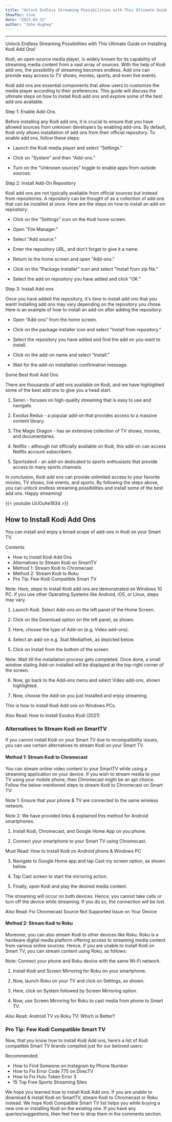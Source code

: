 ```yaml
---
title: "Unlock Endless Streaming Possibilities with This Ultimate Guide on Installing Kodi Add Ons!"
ShowToc: true 
date: "2023-03-22"
author: "John Hughey"
---
```

*****
Unlock Endless Streaming Possibilities with This Ultimate Guide on Installing Kodi Add Ons!

Kodi, an open-source media player, is widely known for its capability of streaming media content from a vast array of sources. With the help of Kodi add ons, the possibility of streaming becomes endless. Add ons can provide easy access to TV shows, movies, sports, and even live events.

Kodi add ons are essential components that allow users to customize the media player according to their preferences. This guide will discuss the ultimate steps on how to install Kodi add ons and explore some of the best add ons available.

Step 1: Enable Add-Ons

Before installing any Kodi add ons, it is crucial to ensure that you have allowed sources from unknown developers by enabling add-ons. By default, Kodi only allows installation of add ons from their official repository. To enable add ons, follow these steps:

- Launch the Kodi media player and select "Settings."

- Click on "System" and then "Add-ons."

- Turn on the "Unknown sources" toggle to enable apps from outside sources.

Step 2: Install Add-On Repository

Kodi add ons are not typically available from official sources but instead from repositories. A repository can be thought of as a collection of add ons that can be installed at once. Here are the steps on how to install an add-on repository:

- Click on the "Settings" icon on the Kodi home screen.

- Open "File Manager."

- Select "Add source."

- Enter the repository URL, and don't forget to give it a name.

- Return to the home screen and open "Add-ons."

- Click on the "Package Installer" icon and select "Install from zip file."

- Select the add on repository you have added and click "OK."

Step 3: Install Add-ons

Once you have added the repository, it's time to install add ons that you want! Installing add ons may vary depending on the repository you chose. Here is an example of how to install an add-on after adding the repository:

- Open "Add-ons" from the home screen.

- Click on the package installer icon and select "Install from repository."

- Select the repository you have added and find the add on you want to install.

- Click on the add-on name and select "Install."

- Wait for the add-on installation confirmation message.

Some Best Kodi Add Ons

There are thousands of add ons available on Kodi, and we have highlighted some of the best add ons to give you a head start.

1. Seren - focuses on high-quality streaming that is easy to use and navigate.

2. Exodus Redux - a popular add-on that provides access to a massive content library.

3. The Magic Dragon - has an extensive collection of TV shows, movies, and documentaries.

4. Netflix - although not officially available on Kodi, this add-on can access Netflix account subscribers.

5. Sportsdevil - an add-on dedicated to sports enthusiasts that provide access to many sports channels.

In conclusion, Kodi add ons can provide unlimited access to your favorite movies, TV shows, live events, and sports. By following the steps above, you can unlock endless streaming possibilities and install some of the best add ons. Happy streaming!

{{< youtube lJUOuhe1834 >}} 




 
## How to Install Kodi Add Ons

 
You can install and enjoy a broad scope of add-ons in Kodi on your Smart TV.
 
Contents
 
- How to Install Kodi Add Ons
 - Alternatives to Stream Kodi on SmartTV
 - Method 1: Stream Kodi to Chromecast
 - Method 2: Stream Kodi to Roku
 - Pro Tip: Few Kodi Compatible Smart TV

 
Note: Here, steps to install Kodi add ons are demonstrated on Windows 10 PC. If you use other Operating Systems like Android, iOS, or Linux, steps may vary.
 
1. Launch Kodi. Select Add-ons on the left panel of the Home Screen.
 
2. Click on the Download option on the left panel, as shown.
 
3. Here, choose the type of Add-on (e.g. Video add-ons).
 
4. Select an add-on e.g. 3sat Mediathek, as depicted below.
 
5. Click on Install from the bottom of the screen.
 
Note: Wait till the installation process gets completed. Once done, a small window stating Add-on installed will be displayed at the top-right corner of the screen.
 
6. Now, go back to the Add-ons menu and select Video add-ons, shown highlighted.
 
7. Now, choose the Add-on you just installed and enjoy streaming.
 
This is how to install Kodi Add ons on Windows PCs.
 
Also Read: How to Install Exodus Kodi (2021)
 
### Alternatives to Stream Kodi on SmartTV

 
If you cannot install Kodi on your Smart TV due to incompatibility issues, you can use certain alternatives to stream Kodi on your Smart TV.
 
#### Method 1: Stream Kodi to Chromecast

 
You can stream online video content to your SmartTV while using a streaming application on your device. If you wish to stream media to your TV using your mobile phone, then Chromecast might be an apt choice. Follow the below-mentioned steps to stream Kodi to Chromecast on Smart TV:
 
Note 1: Ensure that your phone & TV are connected to the same wireless network.
 
Note 2: We have provided links & explained this method for Android smartphones.
 
1. Install Kodi, Chromecast, and Google Home App on you phone.
 
2. Connect your smartphone to your Smart TV using Chromecast.
 
Must Read: How to Install Kodi on Android phone & Windows PC
 
3. Navigate to Google Home app and tap Cast my screen option, as shown below.
 
4. Tap Cast screen to start the mirroring action.
 
5. Finally, open Kodi and play the desired media content.
 
The streaming will occur on both devices. Hence, you cannot take calls or turn off the device while streaming. If you do so, the connection will be lost.
 
Also Read: Fix Chromecast Source Not Supported Issue on Your Device
 
#### Method 2: Stream Kodi to Roku

 
Moreover, you can also stream Kodi to other devices like Roku. Roku is a hardware digital media platform offering access to streaming media content from various online sources. Hence, if you are unable to install Kodi on Smart TV, you can stream content using Roku, as follows:
 
Note: Connect your phone and Roku device with the same Wi-Fi network.
 
1. Install Kodi and Screen Mirroring for Roku on your smartphone.
 
2. Now, launch Roku on your TV and click on Settings, as shown.
 
3. Here, click on System followed by Screen Mirroring option.
 
4. Now, use Screen Mirroring for Roku to cast media from phone to Smart TV.
 
Also Read: Android TV vs Roku TV: Which is Better?
 
### Pro Tip: Few Kodi Compatible Smart TV

 
Now, that you know how to install Kodi Add ons, here’s a list of Kodi compatible Smart TV brands compiled just for our beloved users:
 
Recommended:
 
- How to Find Someone on Instagram by Phone Number
 - How to Fix Error Code 775 on DirecTV
 - How to Fix Hulu Token Error 3
 - 15 Top Free Sports Streaming Sites

 
We hope you learned how to install Kodi Add ons. If you are unable to download & install Kodi on SmartTV, stream Kodi to Chromecast or Roku instead. We hope Kodi Compatible Smart TV list helps you while buying a new one or installing Kodi on the existing one. If you have any queries/suggestions, then feel free to drop them in the comments section.




